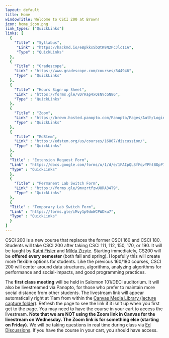 ```yaml
---
layout: default
title: Home
windowTitle: Welcome to CSCI 200 at Brown!
icon: home_icon.png
link_types: ["QuickLinks"]
links: [
  {
    "Title" : "Syllabus",
     "Link" : "https://hackmd.io/eBpkkxSbQtK9N2PcJlc11A",
     "Type" : "QuickLinks"
  },
  {
    "Title" : "Gradescope",
    "Link" : "https://www.gradescope.com/courses/344946",
    "Type" : "QuickLinks"
  },
  {
    "Title" : "Hours Sign-up Sheet",
    "Link" : "https://forms.gle/vDrRap4xQsNVcGN86",
    "Type" : "QuickLinks"
  },
  {
    "Title" : "Zoom",
    "Link" : "https://brown.hosted.panopto.com/Panopto/Pages/Auth/Login.aspx?instance=Shibboleth&Auth=Viewer&ReturnUrl=%2fPanopto%2fPages%2fSessions%2fList.aspx%3ffolderID%3d3a2d0c7c-0522-448b-9ecb-ae25017f7e19",
    "Type" : "QuickLinks"
  },
  {
    "Title" : "EdStem",
    "Link" : "https://edstem.org/us/courses/16807/discussion/",
    "Type" : "QuickLinks"
  },
  {
  "Title" : "Extension Request Form",
  "Link" : "https://docs.google.com/forms/u/1/d/e/1FAIpQLSfFqvYPht8DpP7_SlnbdAXU5j67DRLhf_coOrmdQaehHkq4iw/viewform?usp=sf_link",
  "Type" : "QuickLinks"
  },
  {
    "Title" : "Permanent Lab Switch Form",
    "Link" : "https://forms.gle/9mvzrtfzwU8RA34T9",
    "Type" : "QuickLinks"
  },
  {
  "Title" : "Temporary Lab Switch Form",
  "Link" : "https://forms.gle/iMvy1p9doWCPWDku7",
  "Type" : "QuickLinks"
  }
]
---
```


CSCI 200 is a new course that replaces the former CSCI 160 and CSCI 180. Students will take CSCI 200 after taking CSCI 111, 112, 150, 170, or 190. It will be taught by [Kathi Fisler](https://cs.brown.edu/~kfisler/) and [Milda Zizyte](https://cs.brown.edu/people/faculty/mzizyte/). Starting immediately, CS200 will be **offered every semester** (both fall and spring). Hopefully this will create more flexible options for students. Like the previous 160/180 courses, CSCI 200 will center around data structures, algorithms, analyzing algorithms for performance and social-impacts, and good programming practices.

The **first class meeting** will be held in Salomon 101/DECI auditorium. It will also be livestreamed via Panopto, for those who prefer to maintain more social distance from other students. The livestream link will appear automatically right at 11am from within the [Canvas Media Library (lecture capture folder)](https://brown.hosted.panopto.com/Panopto/Pages/Sessions/List.aspx?folderID=3a2d0c7c-0522-448b-9ecb-ae25017f7e19). Refresh the page to see the link if it isn't up when you first get to the page. You may need to have the course in your cart to access the livestream. **Note that we are NOT using the Zoom link in Canvas for the livestream on Wednesday. The Zoom link is for something else (starting on Friday).** We will be taking questions in real time during class via [Ed Discussions](https://edstem.org/us/courses/16807/discussion/). If you have the course in your cart, you should have access.


